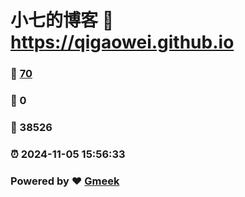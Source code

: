 # 小七的博客 :link: https://qigaowei.github.io 
### :page_facing_up: [70](https://qigaowei.github.io/tag.html) 
### :speech_balloon: 0 
### :hibiscus: 38526 
### :alarm_clock: 2024-11-05 15:56:33 
### Powered by :heart: [Gmeek](https://github.com/Meekdai/Gmeek)
